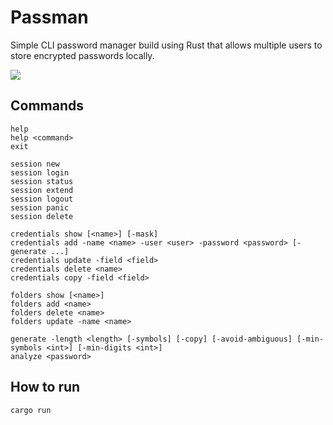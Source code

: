 # Passman

Simple CLI password manager build using Rust that allows multiple users to store encrypted passwords locally.

![](https://skillicons.dev/icons?i=rust)

## Commands

```
help
help <command>
exit

session new
session login
session status
session extend
session logout
session panic
session delete

credentials show [<name>] [-mask]
credentials add -name <name> -user <user> -password <password> [-generate ...]
credentials update -field <field>
credentials delete <name>
credentials copy -field <field>

folders show [<name>]
folders add <name>
folders delete <name>
folders update -name <name>

generate -length <length> [-symbols] [-copy] [-avoid-ambiguous] [-min-symbols <int>] [-min-digits <int>]
analyze <password>
```

## How to run 

```
cargo run
```